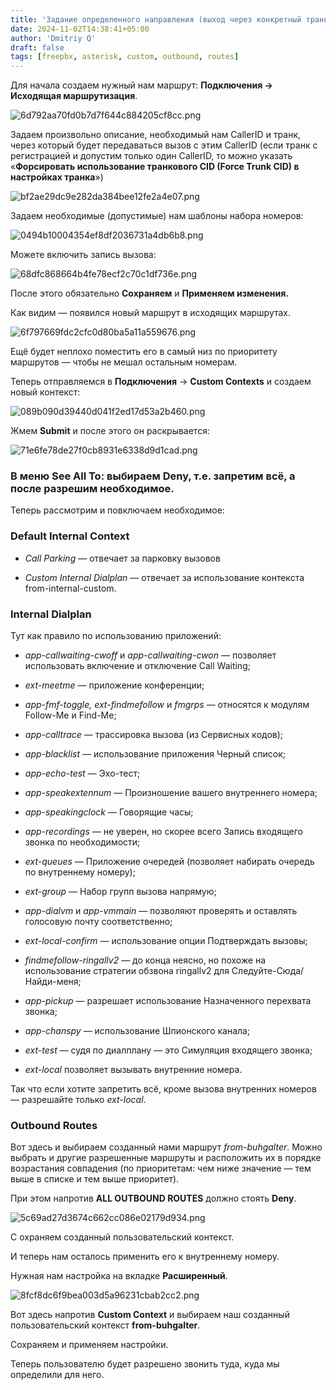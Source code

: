 ```yaml
---
title: 'Задание определенного направления (выход через конкретный транк)'
date: 2024-11-02T14:38:41+05:00
author: 'Dmitriy Q'
draft: false
tags: [freepbx, asterisk, custom, outbound, routes]
---
```

Для начала создаем нужный нам маршрут: **Подключения → Исходящая маршрутизация**.

![6d792aa70fd0b7d7f644c884205cf8cc.png](/6d792aa70fd0b7d7f644c884205cf8cc.png)

Задаем произвольно описание, необходимый нам CallerID и транк, через который будет передаваться вызов с этим CallerID (если транк с регистрацией и допустим только один CallerID, то можно указать «**Форсировать использование транкового CID (Force Trunk CID) в настройках транка**»)

![bf2ae29dc9e282da384bee12fe2a4e07.png](/bf2ae29dc9e282da384bee12fe2a4e07.png)

Задаем необходимые (допустимые) нам шаблоны набора номеров:

![0494b10004354ef8df2036731a4db6b8.png](/0494b10004354ef8df2036731a4db6b8.png)

Можете включить запись вызова:

![68dfc868664b4fe78ecf2c70c1df736e.png](/68dfc868664b4fe78ecf2c70c1df736e.png)

После этого обязательно **Сохраняем** и **Применяем изменения.**

Как видим — появился новый маршрут в исходящих маршрутах.

![6f797669fdc2cfc0d80ba5a11a559676.png](/6f797669fdc2cfc0d80ba5a11a559676.png)

Ещё будет неплохо поместить его в самый низ по приоритету маршрутов — чтобы не мешал остальным номерам.

Теперь отправляемся в **Подключения** → **Custom Contexts** и создаем новый контекст:

![089b090d39440d041f2ed17d53a2b460.png](/089b090d39440d041f2ed17d53a2b460.png)

Жмем **Submit** и после этого он раскрывается:

![71e6fe78de27f0cb8931e6338d9d1cad.png](/71e6fe78de27f0cb8931e6338d9d1cad.png)

### В меню **See All To**: выбираем **Deny**, т.е. запретим всё, а после разрешим необходимое.

Теперь рассмотрим и повключаем необходимое:

### **Default Internal Context**

- *Call Parking* — отвечает за парковку вызовов

- *Custom Internal Dialplan* — отвечает за использование контекста from-internal-custom.


### **Internal Dialplan**

Тут как правило по использованию приложений:

- *app-callwaiting-cwoff* и *app-callwaiting-cwon* — позволяет использовать включение и отключение Call Waiting;

- *ext-meetme* — приложение конференции;

- *app-fmf-toggle, ext-findmefollow* и *fmgrps* — относятся к модулям Follow-Me и Find-Me;

- *app-calltrace* — трассировка вызова (из Сервисных кодов);

- *app-blacklist* — использование приложения Черный список;

- *app-echo-test* — Эхо-тест;

- *app-speakextennum* — Произношение вашего внутреннего номера;

- *app-speakingclock* — Говорящие часы;

- *app-recordings* — не уверен, но скорее всего Запись входящего звонка по необходимости;

- *ext-queues* — Приложение очередей (позволяет набирать очередь по внутреннему номеру);

- *ext-group* — Набор групп вызова напрямую;

- *app-dialvm* и *app-vmmain* — позволяют проверять и оставлять голосовую почту соответственно;

- *ext-local-confirm* — использование опции Подтверждать вызовы;

- *findmefollow-ringallv2* — до конца неясно, но похоже на использование стратегии обзвона ringallv2 для Следуйте-Сюда/Найди-меня;

- *app-pickup* — разрешает использование Назначенного перехвата звонка;

- *app-chanspy* — использование Шпионского канала;

- *ext-test* — судя по диалплану — это Симуляция входящего звонка;

- *ext-local* позволяет вызывать внутренние номера.


Так что если хотите запретить всё, кроме вызова внутренних номеров — разрешайте только *ext-local*.

### **Outbound Routes**

Вот здесь и выбираем созданный нами маршрут *from-buhgalter*. Можно выбрать и другие разрешенные маршруты и расположить их в порядке возрастания совпадения (по приоритетам: чем ниже значение — тем выше в списке и тем выше приоритет).

При этом напротив **ALL OUTBOUND ROUTES** должно стоять **Deny**.

![5c69ad27d3674c662cc086e02179d934.png](/5c69ad27d3674c662cc086e02179d934.png)

С охраняем созданный пользовательский контекст.

И теперь нам осталось применить его к внутреннему номеру.

Нужная нам настройка на вкладке **Расширенный**.

![8fcf8dc6f9bea003d5a96231cbab2cc2.png](/8fcf8dc6f9bea003d5a96231cbab2cc2.png)

Вот здесь напротив **Custom Context** и выбираем наш созданный пользовательский контекст **from-buhgalter**.

Сохраняем и применяем настройки.

Теперь пользователю будет разрешено звонить туда, куда мы определили для него.